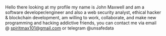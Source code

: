 Hello there looking at my profile my name is John Maxwell and am a software developer/engineer and also a web security analyst, ethical hacker & blockchain development, am willing to work, collaborate, and make new programming and hacking addictive friends, you can contact me via email @ spiritmax101@gmail.com or telegram @unsafedata

<!---
BRAINIAC22/BRAINIAC22 is a ✨ special ✨ repository because its `README.md` (this file) appears on your GitHub profile.
You can click the Preview link to take a look at your changes.
--->
